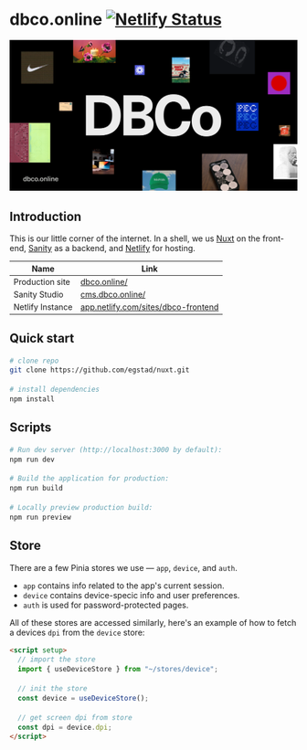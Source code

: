 # dbco.online [![Netlify Status](https://api.netlify.com/api/v1/badges/1450d4ef-abd1-4e42-8389-38b77d766d08/deploy-status)](https://app.netlify.com/sites/dbco-frontend/deploys)

![A collage of various pieces of design work organized around the DBCo logo](./public/dbco.png)

## Introduction

This is our little corner of the internet. In a shell, we us [Nuxt](https://nuxt.com/docs/getting-started/introduction) on the front-end, [Sanity](https://www.sanity.io/) as a backend, and [Netlify](https://www.netlify.com/) for hosting.

| Name             | Link                                                                                        |
| ---------------- | ------------------------------------------------------------------------------------------- |
| Production site  | [dbco.online/](https://dbco.online)                                                         |
| Sanity Studio    | [cms.dbco.online/](https://cms.dbco.online)                                                 |
| Netlify Instance | [app.netlify.com/sites/dbco-frontend](https://app.netlify.com/sites/dbco-frontend/overview) |

## Quick start

```bash
# clone repo
git clone https://github.com/egstad/nuxt.git

# install dependencies
npm install
```

## Scripts

```bash
# Run dev server (http://localhost:3000 by default):
npm run dev

# Build the application for production:
npm run build

# Locally preview production build:
npm run preview
```

## Store

There are a few Pinia stores we use — `app`, `device`, and `auth`.

- `app` contains info related to the app's current session.
- `device` contains device-specic info and user preferences.
- `auth` is used for password-protected pages.

All of these stores are accessed similarly, here's an example of how to fetch a devices `dpi` from the `device` store:

```html
<script setup>
  // import the store
  import { useDeviceStore } from "~/stores/device";

  // init the store
  const device = useDeviceStore();

  // get screen dpi from store
  const dpi = device.dpi;
</script>
```
